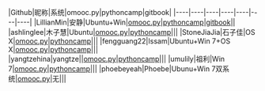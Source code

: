 

|Github|昵称|系统|omooc.py|pythoncamp|gitbook|
|----|----|----|----|----|----|----|
|LillianMin|安静|Ubuntu+Win|[omooc.py](https://github.com/Lillianmin/omooc.py)|[pythoncamp](https://github.com/Lillianmin/pythoncamp0)|[gitbook](http://lillianmin.gitbooks.io/pythoncamp/content/)||
|ashlinglee|木子慧|Ubuntu|[omooc.py](https://github.com/ashlinglee/ommc.py)|[pythoncamp](https://github.com/ashlinglee/pythoncamp0)|||
|StoneJiaJia|石子佳|OS X|[omooc.py](https://github.com/StoneJiaJia/omooc.py)|[pythoncamp](https://github.com/StoneJiaJia/pythoncamp0)|||
|fengguang22|Issam|Ubuntu+Win 7+OS X|[omooc.py](https://github.com/fengguang22/pythoncamp0)|[pythoncamp](https://github.com/fengguang22/pythoncamp0)|||
|yangtzehina|yangtze||[omooc.py](https://github.com/yangtzehina/omooc.py)|[pythoncamp](https://github.com/yangtzehina/pythoncamp0)|||
|umulily|祖利|Win 7|[omooc.py](https://github.com/umulily/omooc.py)|[pythoncamp](https://github.com/umulily/pythoncamp0)|||
|phoebeyeah|Phoebe|Ubunu+Win 7双系统|[omooc.py](https://github.com/phoebeyeah/omooc.py)|无|||
